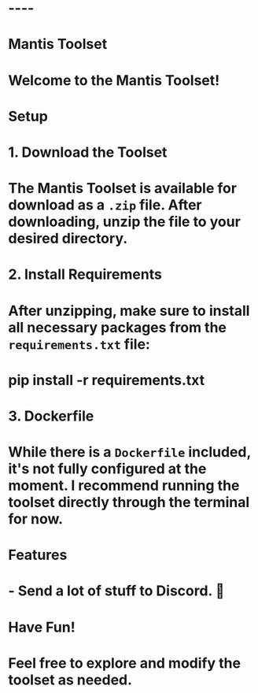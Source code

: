 # ----

# Mantis Toolset

# Welcome to the Mantis Toolset!

# Setup

# 1. Download the Toolset  
# The Mantis Toolset is available for download as a `.zip` file. After downloading, unzip the file to your desired directory.

# 2. Install Requirements  
# After unzipping, make sure to install all necessary packages from the `requirements.txt` file:
# pip install -r requirements.txt

# 3. Dockerfile  
# While there is a `Dockerfile` included, it's not fully configured at the moment. I recommend running the toolset directly through the terminal for now.

# Features

# - Send a lot of stuff to Discord. 🎉

# Have Fun!  
# Feel free to explore and modify the toolset as needed.